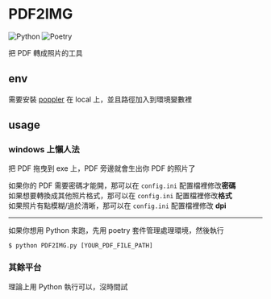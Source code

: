 # PDF2IMG

![Python](https://img.shields.io/badge/python-3670A0?style=for-the-badge&logo=python&logoColor=ffdd54) ![Poetry](https://img.shields.io/badge/Poetry-%233B82F6.svg?style=for-the-badge&logo=poetry&logoColor=0B3D8D)

把 PDF 轉成照片的工具

## env

需要安裝 [poppler](https://github.com/oschwartz10612/poppler-windows/releases/) 在 local 上，並且路徑加入到環境變數裡

## usage

### windows 上懶人法

把 PDF 拖曳到 exe 上，PDF 旁邊就會生出你 PDF 的照片了

如果你的 PDF 需要密碼才能開，那可以在 `config.ini` 配置檔裡修改**密碼**\
如果想要轉換成其他照片格式，那可以在 `config.ini` 配置檔裡修改**格式**\
如果照片有點模糊/過於清晰，那可以在 `config.ini` 配置檔裡修改 **dpi**

---

如果你想用 Python 來跑，先用 poetry 套件管理處理環境，然後執行

```shell
$ python PDF2IMG.py [YOUR_PDF_FILE_PATH]
```

### 其餘平台

理論上用 Python 執行可以，沒時間試
